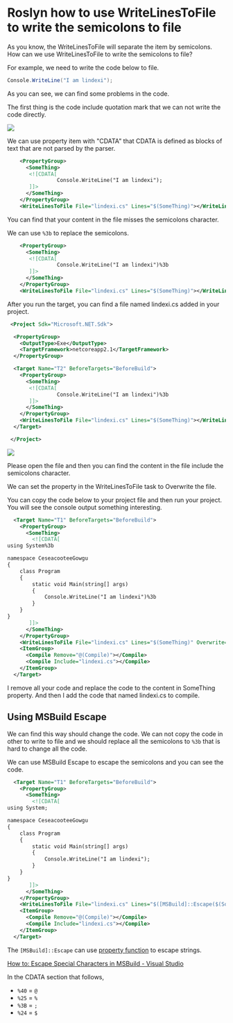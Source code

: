# Roslyn how to use WriteLinesToFile to write the semicolons to file

As you know, the WriteLinesToFile will separate the item by semicolons. How can we use WriteLinesToFile to write the semicolons to file?

<!--more-->
<!-- CreateTime:2020/3/5 9:26:16 -->

<!-- csdn -->

<!-- 标签：Roslyn,MSBuild,编译器 -->


For example, we need to write the code below to file.

```csharp
Console.WriteLine("I am lindexi");
```

As you can see, we can find some problems in the code.

The first thing is the code include quotation mark that we can not write the code directly.

<!-- ![](image/Roslyn how to use WriteLinesToFile to write the semicolons to file/Roslyn how to use WriteLinesToFile to write the semicolons to file0.png) -->

![](http://image.acmx.xyz/lindexi%2F2018111161758689)

We can use property item with "CDATA" that CDATA is defined as blocks of text that are not parsed by the parser. 

```xml
    <PropertyGroup>
      <SomeThing>
       <![CDATA[
                Console.WriteLine("I am lindexi");
       ]]>
      </SomeThing>
    </PropertyGroup>
    <WriteLinesToFile File="lindexi.cs" Lines="$(SomeThing)"></WriteLinesToFile>
```

You can find that your content in the file misses the semicolons character.

We can use `%3b` to replace the semicolons. 

```xml
    <PropertyGroup>
      <SomeThing>
       <![CDATA[
                Console.WriteLine("I am lindexi")%3b
       ]]>
      </SomeThing>
    </PropertyGroup>
    <WriteLinesToFile File="lindexi.cs" Lines="$(SomeThing)"></WriteLinesToFile>
```

After you run the target, you can find a file named lindexi.cs added in your project.

```xml
 <Project Sdk="Microsoft.NET.Sdk">

  <PropertyGroup>
    <OutputType>Exe</OutputType>
    <TargetFramework>netcoreapp2.1</TargetFramework>
  </PropertyGroup>

  <Target Name="T2" BeforeTargets="BeforeBuild">
    <PropertyGroup>
      <SomeThing>
       <![CDATA[
                Console.WriteLine("I am lindexi")%3b
       ]]>
      </SomeThing>
    </PropertyGroup>
    <WriteLinesToFile File="lindexi.cs" Lines="$(SomeThing)"></WriteLinesToFile>
  </Target>

 </Project>
``` 

<!-- ![](image/Roslyn how to use WriteLinesToFile to write the semicolons to file/Roslyn how to use WriteLinesToFile to write the semicolons to file1.png) -->

![](http://image.acmx.xyz/lindexi%2F2018111162627461)

Please open the file and then you can find the content in the file include the semicolons character.

We can set the property in the WriteLinesToFile task to Overwrite the file.

You can copy the code below to your project file and then run your project. You will see the console output something interesting.

```xml
  <Target Name="T1" BeforeTargets="BeforeBuild">
    <PropertyGroup>
      <SomeThing>
        <![CDATA[
using System%3b

namespace CeseacooteeGowgu
{
    class Program
    {
        static void Main(string[] args)
        {
            Console.WriteLine("I am lindexi")%3b
        }
    }
}
       ]]>
      </SomeThing>
    </PropertyGroup>
    <WriteLinesToFile File="lindexi.cs" Lines="$(SomeThing)" Overwrite="true"></WriteLinesToFile>
    <ItemGroup>
      <Compile Remove="@(Compile)"></Compile>
      <Compile Include="lindexi.cs"></Compile>
    </ItemGroup>
  </Target>
```

I remove all your code and replace the code to the content in SomeThing property. And then I add the code that named lindexi.cs to compile.

## Using MSBuild Escape

We can find this way should change the code. We can not copy the code in other to write to file and we should replace all the semicolons to `%3b` that is hard to change all the code.

We can use MSBuild Escape to escape the semicolons and you can see the code.

```xml
  <Target Name="T1" BeforeTargets="BeforeBuild">
    <PropertyGroup>
      <SomeThing>
        <![CDATA[
using System;

namespace CeseacooteeGowgu
{
    class Program
    {
        static void Main(string[] args)
        {
            Console.WriteLine("I am lindexi");
        }
    }
}
       ]]>
      </SomeThing>
    </PropertyGroup>
    <WriteLinesToFile File="lindexi.cs" Lines="$([MSBuild]::Escape($(SomeThing)))" Overwrite="true"></WriteLinesToFile>
    <ItemGroup>
      <Compile Remove="@(Compile)"></Compile>
      <Compile Include="lindexi.cs"></Compile>
    </ItemGroup>
  </Target>
```

The `[MSBuild]::Escape` can use [property function](https://docs.microsoft.com/en-us/visualstudio/msbuild/property-functions?wt.mc_id=MVP) to escape strings. 

[How to: Escape Special Characters in MSBuild - Visual Studio](https://docs.microsoft.com/en-us/visualstudio/msbuild/how-to-escape-special-characters-in-msbuild?wt.mc_id=MVP )


In the CDATA section that follows, 
             
- `%40` = `@`
- `%25` = `% `
- `%3B` = `;`
- `%24` = `$`